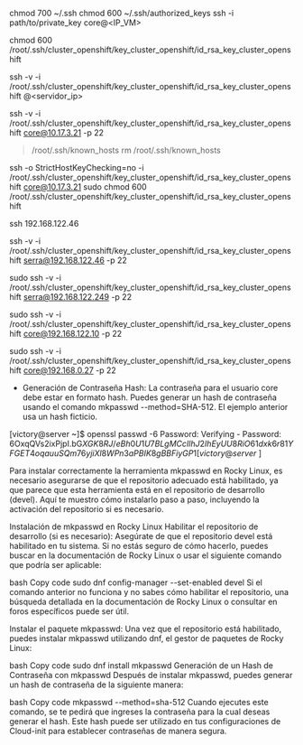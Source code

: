 chmod 700 ~/.ssh
chmod 600 ~/.ssh/authorized_keys
ssh -i path/to/private_key core@<IP_VM>

chmod 600 /root/.ssh/cluster_openshift/key_cluster_openshift/id_rsa_key_cluster_openshift


ssh -v -i /root/.ssh/cluster_openshift/key_cluster_openshift/id_rsa_key_cluster_openshift <usuario>@<servidor_ip>

ssh -v -i /root/.ssh/cluster_openshift/key_cluster_openshift/id_rsa_key_cluster_openshift core@10.17.3.21 -p 22


> /root/.ssh/known_hosts
rm /root/.ssh/known_hosts


ssh -o StrictHostKeyChecking=no -i /root/.ssh/cluster_openshift/key_cluster_openshift/id_rsa_key_cluster_openshift core@10.17.3.21
sudo chmod 600 /root/.ssh/cluster_openshift/key_cluster_openshift/id_rsa_key_cluster_openshift


ssh 192.168.122.46

ssh -v -i /root/.ssh/cluster_openshift/key_cluster_openshift/id_rsa_key_cluster_openshift serra@192.168.122.46 -p 22

sudo ssh -v -i /root/.ssh/cluster_openshift/key_cluster_openshift/id_rsa_key_cluster_openshift serra@192.168.122.249 -p 22

sudo ssh -v -i /root/.ssh/cluster_openshift/key_cluster_openshift/id_rsa_key_cluster_openshift core@192.168.122.10 -p 22


sudo ssh -v -i /root/.ssh/cluster_openshift/key_cluster_openshift/id_rsa_key_cluster_openshift core@192.168.0.27 -p 22





- Generación de Contraseña Hash:
La contraseña para el usuario core debe estar en formato hash.
Puedes generar un hash de contraseña usando el comando mkpasswd --method=SHA-512. El ejemplo anterior usa un hash ficticio.


[victory@server ~]$ openssl passwd -6
Password:
Verifying - Password:
$6$OxqQVs2ixPjpI.bG$XGK8RJ/eBh0U1U7BLgMCcIlhJ2IhEyUU8RiO61dxk6r81YFGET4oqauuSQm76yjiXl8WPn3aPBIK8gBBFiyGP1
[victory@server ~]$



Para instalar correctamente la herramienta mkpasswd en Rocky Linux, es necesario asegurarse de que el repositorio adecuado está habilitado, ya que parece que esta herramienta está en el repositorio de desarrollo (devel). Aquí te muestro cómo instalarlo paso a paso, incluyendo la activación del repositorio si es necesario.

Instalación de mkpasswd en Rocky Linux
Habilitar el repositorio de desarrollo (si es necesario):
Asegúrate de que el repositorio devel está habilitado en tu sistema. Si no estás seguro de cómo hacerlo, puedes buscar en la documentación de Rocky Linux o usar el siguiente comando que podría ser aplicable:

bash
Copy code
sudo dnf config-manager --set-enabled devel
Si el comando anterior no funciona y no sabes cómo habilitar el repositorio, una búsqueda detallada en la documentación de Rocky Linux o consultar en foros específicos puede ser útil.

Instalar el paquete mkpasswd:
Una vez que el repositorio está habilitado, puedes instalar mkpasswd utilizando dnf, el gestor de paquetes de Rocky Linux:

bash
Copy code
sudo dnf install mkpasswd
Generación de un Hash de Contraseña con mkpasswd
Después de instalar mkpasswd, puedes generar un hash de contraseña de la siguiente manera:

bash
Copy code
mkpasswd --method=sha-512
Cuando ejecutes este comando, se te pedirá que ingreses la contraseña para la cual deseas generar el hash. Este hash puede ser utilizado en tus configuraciones de Cloud-init para establecer contraseñas de manera segura.